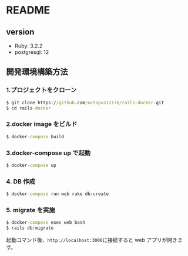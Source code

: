 # README

## version

- Ruby: 3.2.2
- postgresql: 12

## 開発環境構築方法

### 1.プロジェクトをクローン

```cmd
$ git clone https://github.com/octopus12176/rails-docker.git
$ cd rails-docker
```

### 2.docker image をビルド

```cmd
$ docker-compose build
```

### 3.docker-compose up で起動

```cmd
$ docker-compose up
```

### 4. DB 作成

```cmd
$ docker-compose run web rake db:create
```

### 5. migrate を実施

```cmd
$ docker-compose exec web bash
$ rails db:migrate
```

起動コマンド後、`http://localhost:3000`に接続すると web アプリが開きます。
